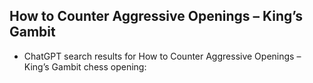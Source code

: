 ## How to Counter Aggressive Openings – King’s Gambit

 + ChatGPT search results for How to Counter Aggressive Openings – King’s Gambit chess opening:

